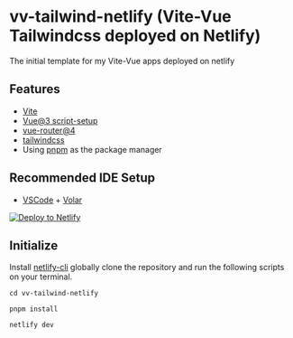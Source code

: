 # vv-tailwind-netlify (Vite-Vue Tailwindcss deployed on Netlify)

The initial template for my Vite-Vue apps deployed on netlify

## Features

- [Vite](https://github.com/vitejs/vite)
- [Vue@3 script-setup](https://v3.vuejs.org/api/sfc-script-setup.html#sfc-script-setup)
- [vue-router@4](https://github.com/vuejs/vue-router-next)
- [tailwindcss](https://github.com/tailwindlabs/tailwindcss)
- Using [pnpm](https://github.com/pnpm/pnpm) as the package manager


## Recommended IDE Setup

- [VSCode](https://code.visualstudio.com/) + [Volar](https://marketplace.visualstudio.com/items?itemName=johnsoncodehk.volar)

[![Deploy to Netlify](https://www.netlify.com/img/deploy/button.svg)](https://app.netlify.com/start/deploy?repository=https://github.com/xinnks/vv-tailwind-netlify)

## Initialize
Install [netlify-cli](https://github.com/netlify/cli) globally clone the repository and run the following scripts on your terminal.

```
cd vv-tailwind-netlify
```
```
pnpm install
```
```
netlify dev
```